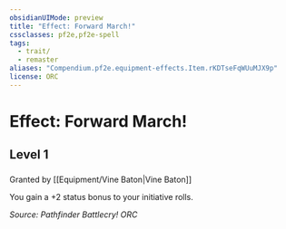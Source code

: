 ```yaml
---
obsidianUIMode: preview
title: "Effect: Forward March!"
cssclasses: pf2e,pf2e-spell
tags:
  - trait/
  - remaster
aliases: "Compendium.pf2e.equipment-effects.Item.rKDTseFqWUuMJX9p"
license: ORC
---
```

# Effect: Forward March!
## Level 1
### 






Granted by [[Equipment/Vine Baton|Vine Baton]]

You gain a +2 status bonus to your initiative rolls.

*Source: Pathfinder Battlecry!*
*ORC*